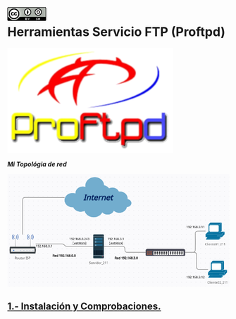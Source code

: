 <img src="./imagenes/MI-LICENCIA88x31.png" style="float: left; margin-right: 10px;" />

# Herramientas Servicio FTP (Proftpd)
![logo apache](/imagenes/ProftpdLogo.png)

***Mi Topológia de red***

![red](/imagenes/red.png)

## [1.- Instalación y Comprobaciones.](./proftpd/instalacionYComprobaciones)
<!-- ## [2.- Estructura de ficheros de configuración.](./apache2/EstructuraFicherosConfiguracion)
## [3.- Directivas.](./apache2/Directivas)
## [4.- Sitios Virtuales.](./apache2/SitiosVirtuales)
## [5.- Opciones de directorio.](./apache2/OpcionesDirectorio)
## [6.- Alias.](./apache2/alias/)
## [7.- Redireccionamientos.](./apache2/redireccionamientos/)
## [8.- Páginas de errores personalizados.](./apache2/ErroresPersonalizados)
## [9.- Control de acceso.](./apache2/controlAcceso)
## [10.- Autenticación Básica.](./apache2/autenticacionBasica)
## [11.- Autenticación Digest.](./apache2/autenticacionDigest)
## [12.- Autenticación Compleja.](./apache2/autenticacionCompleja)
## [13.- Fichero htacces.](./apache2/htacces)
## [14.- Cargar Módulos (userdir y WebDav).](./apache2/CargarModulos)
## [15.- Acceso Seguro SSL/TLS (HTTPs).](./apache2/https) -->
